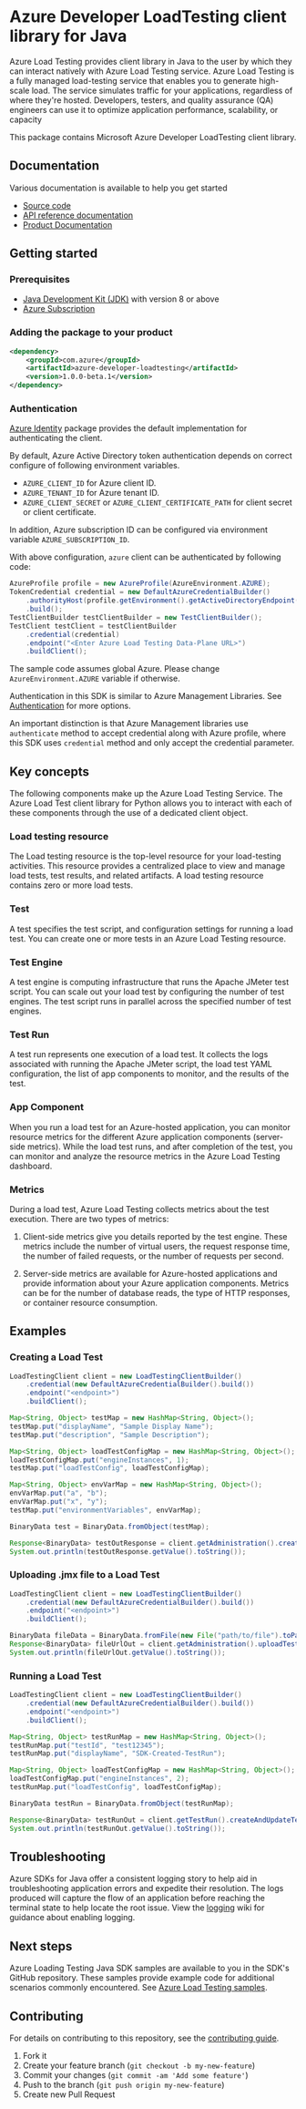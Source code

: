# Azure Developer LoadTesting client library for Java

Azure Load Testing provides client library in Java to the user by which they can interact natively with Azure Load Testing service. Azure Load Testing is a fully managed load-testing service that enables you to generate high-scale load. The service simulates traffic for your applications, regardless of where they're hosted. Developers, testers, and quality assurance (QA) engineers can use it to optimize application performance, scalability, or capacity

This package contains Microsoft Azure Developer LoadTesting client library.

## Documentation

Various documentation is available to help you get started

- [Source code][source_code]
- [API reference documentation][api_reference_doc]
- [Product Documentation][product_documentation]

## Getting started

### Prerequisites

- [Java Development Kit (JDK)][jdk] with version 8 or above
- [Azure Subscription][azure_subscription]

### Adding the package to your product

[//]: # ({x-version-update-start;com.azure:azure-developer-loadtesting;current})
```xml
<dependency>
    <groupId>com.azure</groupId>
    <artifactId>azure-developer-loadtesting</artifactId>
    <version>1.0.0-beta.1</version>
</dependency>
```
[//]: # ({x-version-update-end})

### Authentication

[Azure Identity][azure_identity] package provides the default implementation for authenticating the client.

By default, Azure Active Directory token authentication depends on correct configure of following environment variables.

- `AZURE_CLIENT_ID` for Azure client ID.
- `AZURE_TENANT_ID` for Azure tenant ID.
- `AZURE_CLIENT_SECRET` or `AZURE_CLIENT_CERTIFICATE_PATH` for client secret or client certificate.

In addition, Azure subscription ID can be configured via environment variable `AZURE_SUBSCRIPTION_ID`.

With above configuration, `azure` client can be authenticated by following code:

```java
AzureProfile profile = new AzureProfile(AzureEnvironment.AZURE);
TokenCredential credential = new DefaultAzureCredentialBuilder()
    .authorityHost(profile.getEnvironment().getActiveDirectoryEndpoint())
    .build();
TestClientBuilder testClientBuilder = new TestClientBuilder();
TestClient testClient = testClientBuilder
    .credential(credential)
    .endpoint("<Enter Azure Load Testing Data-Plane URL>")
    .buildClient();
```

The sample code assumes global Azure. Please change `AzureEnvironment.AZURE` variable if otherwise.

Authentication in this SDK is similar to Azure Management Libraries. See [Authentication][authenticate] for more options.

An important distinction is that Azure Management libraries use `authenticate` method to accept credential along with Azure profile, where this SDK uses `credential` method and only accept the credential parameter.

## Key concepts

The following components make up the Azure Load Testing Service. The Azure Load Test client library for Python allows you to interact with each of these components through the use of a dedicated client object.

### Load testing resource

The Load testing resource is the top-level resource for your load-testing activities. This resource provides a centralized place to view and manage load tests, test results, and related artifacts. A load testing resource contains zero or more load tests.

### Test

A test specifies the test script, and configuration settings for running a load test. You can create one or more tests in an Azure Load Testing resource.

### Test Engine

A test engine is computing infrastructure that runs the Apache JMeter test script. You can scale out your load test by configuring the number of test engines. The test script runs in parallel across the specified number of test engines.

### Test Run

A test run represents one execution of a load test. It collects the logs associated with running the Apache JMeter script, the load test YAML configuration, the list of app components to monitor, and the results of the test.

### App Component

When you run a load test for an Azure-hosted application, you can monitor resource metrics for the different Azure application components (server-side metrics). While the load test runs, and after completion of the test, you can monitor and analyze the resource metrics in the Azure Load Testing dashboard.

### Metrics

During a load test, Azure Load Testing collects metrics about the test execution. There are two types of metrics:

1. Client-side metrics give you details reported by the test engine. These metrics include the number of virtual users, the request response time, the number of failed requests, or the number of requests per second.

2. Server-side metrics are available for Azure-hosted applications and provide information about your Azure application components. Metrics can be for the number of database reads, the type of HTTP responses, or container resource consumption.

## Examples

### Creating a Load Test

```java java-readme-sample-createTest
LoadTestingClient client = new LoadTestingClientBuilder()
    .credential(new DefaultAzureCredentialBuilder().build())
    .endpoint("<endpoint>")
    .buildClient();

Map<String, Object> testMap = new HashMap<String, Object>();
testMap.put("displayName", "Sample Display Name");
testMap.put("description", "Sample Description");

Map<String, Object> loadTestConfigMap = new HashMap<String, Object>();
loadTestConfigMap.put("engineInstances", 1);
testMap.put("loadTestConfig", loadTestConfigMap);

Map<String, Object> envVarMap = new HashMap<String, Object>();
envVarMap.put("a", "b");
envVarMap.put("x", "y");
testMap.put("environmentVariables", envVarMap);

BinaryData test = BinaryData.fromObject(testMap);

Response<BinaryData> testOutResponse = client.getAdministration().createOrUpdateTestWithResponse("test12345", test, null);
System.out.println(testOutResponse.getValue().toString());
```

### Uploading .jmx file to a Load Test

```java java-readme-sample-uploadTestFile
LoadTestingClient client = new LoadTestingClientBuilder()
    .credential(new DefaultAzureCredentialBuilder().build())
    .endpoint("<endpoint>")
    .buildClient();

BinaryData fileData = BinaryData.fromFile(new File("path/to/file").toPath());
Response<BinaryData> fileUrlOut = client.getAdministration().uploadTestFileWithResponse("test12345", "file12345", "sample-file.jmx", fileData, null);
System.out.println(fileUrlOut.getValue().toString());
```

### Running a Load Test

```java java-readme-sample-runTest
LoadTestingClient client = new LoadTestingClientBuilder()
    .credential(new DefaultAzureCredentialBuilder().build())
    .endpoint("<endpoint>")
    .buildClient();

Map<String, Object> testRunMap = new HashMap<String, Object>();
testRunMap.put("testId", "test12345");
testRunMap.put("displayName", "SDK-Created-TestRun");

Map<String, Object> loadTestConfigMap = new HashMap<String, Object>();
loadTestConfigMap.put("engineInstances", 2);
testRunMap.put("loadTestConfig", loadTestConfigMap);

BinaryData testRun = BinaryData.fromObject(testRunMap);

Response<BinaryData> testRunOut = client.getTestRun().createAndUpdateTestRunWithResponse("testrun12345", testRun, null);
System.out.println(testRunOut.getValue().toString());
```

## Troubleshooting

Azure SDKs for Java offer a consistent logging story to help aid in troubleshooting application errors and expedite
their resolution. The logs produced will capture the flow of an application before reaching the terminal state to help
locate the root issue. View the [logging][logging] wiki for guidance about enabling logging.

## Next steps

Azure Loading Testing Java SDK samples are available to you in the SDK's GitHub repository. These samples provide example code for additional scenarios commonly encountered.
See [Azure Load Testing samples][sample_code].

## Contributing

For details on contributing to this repository, see the [contributing guide](https://github.com/Azure/azure-sdk-for-java/blob/main/CONTRIBUTING.md).

1. Fork it
1. Create your feature branch (`git checkout -b my-new-feature`)
1. Commit your changes (`git commit -am 'Add some feature'`)
1. Push to the branch (`git push origin my-new-feature`)
1. Create new Pull Request

<!-- LINKS -->
[source_code]: https://github.com/Azure/azure-sdk-for-java/blob/main/sdk/loadtesting/azure-developer-loadtesting/src
[sample_code]: https://github.com/Azure/azure-sdk-for-java/blob/main/sdk/loadtesting/azure-developer-loadtesting/src/samples
[api_reference_doc]: https://docs.microsoft.com/rest/api/loadtesting/
[product_documentation]: https://azure.microsoft.com/services/load-testing/
[jdk]: https://docs.microsoft.com/java/azure/jdk/
[azure_subscription]: https://azure.microsoft.com/free/
[azure_identity]: https://github.com/Azure/azure-sdk-for-java/blob/main/sdk/identity/azure-identity
[authenticate]: https://github.com/Azure/azure-sdk-for-java/blob/main/sdk/resourcemanager/docs/AUTH.md
[logging]: https://github.com/Azure/azure-sdk-for-java/wiki/Logging-in-Azure-SDK

